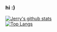 ### hi :)
[![Jerry's github stats](https://github-readme-stats.vercel.app/api?username=JerryTeng01&count_private=true&show_icons=true&hide_rank=true)](https://github.com/JerryTeng01/github-readme-stats)
<br />
[![Top Langs](https://github-readme-stats.vercel.app/api/top-langs/?username=JerryTeng01&langs_count=10)](https://github.com/JerryTeng01/github-readme-stats)
